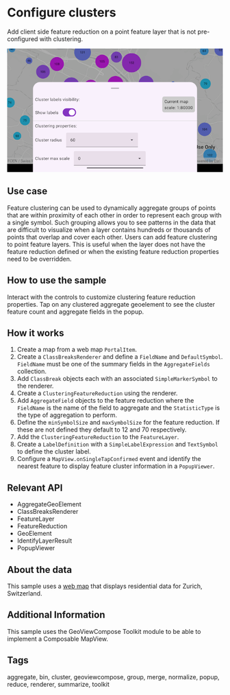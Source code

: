 # Configure clusters

Add client side feature reduction on a point feature layer that is not pre-configured with clustering.

![Image of configure clusters](configure-clusters.png)

## Use case

Feature clustering can be used to dynamically aggregate groups of points that are within proximity of each other in order to represent each group with a single symbol. Such grouping allows you to see patterns in the data that are difficult to visualize when a layer contains hundreds or thousands of points that overlap and cover each other. Users can add feature clustering to point feature layers. This is useful when the layer does not have the feature reduction defined or when the existing feature reduction properties need to be overridden.

## How to use the sample

Interact with the controls to customize clustering feature reduction properties. Tap on any clustered aggregate geoelement to see the cluster feature count and aggregate fields in the popup.

## How it works

1. Create a map from a web map `PortalItem`.
2. Create a `ClassBreaksRenderer` and define a `FieldName` and `DefaultSymbol`. `FieldName` must be one of the summary fields in the `AggregateFields` collection.
3. Add `ClassBreak` objects each with an associated `SimpleMarkerSymbol` to the renderer.
4. Create a `ClusteringFeatureReduction` using the renderer.
5. Add `AggregateField` objects to the feature reduction where the `FieldName` is the name of the field to aggregate and the `StatisticType` is the type of aggregation to perform.
6. Define the `minSymbolSize` and `maxSymbolSize` for the feature reduction. If these are not defined they default to 12 and 70 respectively.
7. Add the `ClusteringFeatureReduction` to the `FeatureLayer`.
8. Create a `LabelDefinition` with a `SimpleLabelExpression` and `TextSymbol` to define the cluster label.
9. Configure a `MapView.onSingleTapConfirmed` event and identify the nearest feature to display feature cluster information in a `PopupViewer`.

## Relevant API

* AggregateGeoElement
* ClassBreaksRenderer
* FeatureLayer
* FeatureReduction
* GeoElement
* IdentifyLayerResult
* PopupViewer

## About the data

This sample uses a [web map](https://www.arcgis.com/home/item.html?id=aa44e79a4836413c89908e1afdace2ea) that displays residential data for Zurich, Switzerland.

## Additional Information

This sample uses the GeoViewCompose Toolkit module to be able to implement a Composable MapView.

## Tags

aggregate, bin, cluster, geoviewcompose, group, merge, normalize, popup, reduce, renderer, summarize, toolkit

